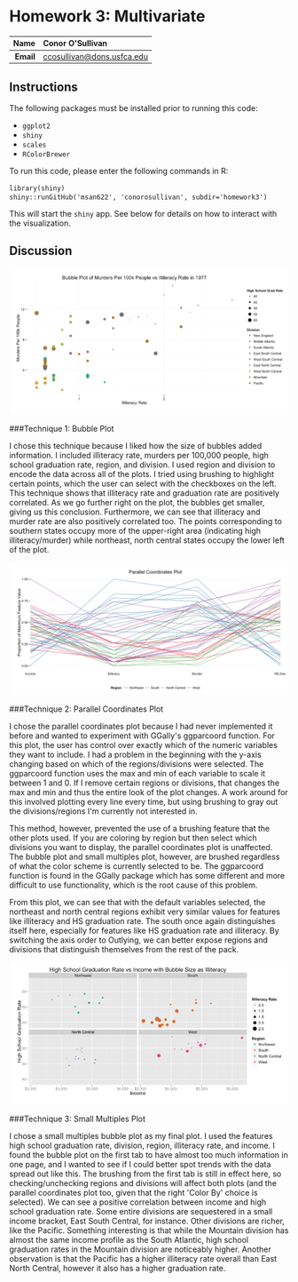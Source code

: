 Homework 3: Multivariate
==============================

| **Name**  | Conor O'Sullivan  |
|----------:|:-------------|
| **Email** | ccosullivan@dons.usfca.edu |

## Instructions ##

The following packages must be installed prior to running this code:

- `ggplot2`
- `shiny`
- `scales`
- `RColorBrewer`

To run this code, please enter the following commands in R:

```
library(shiny)
shiny::runGitHub('msan622', 'conorosullivan', subdir='homework3')
```

This will start the `shiny` app. See below for details on how to interact with the visualization.

## Discussion ##

![IMAGE](shinyapp1.png)

###Technique 1: Bubble Plot

I chose this technique because I liked how the size of bubbles added information. I included illiteracy rate, murders per 100,000 people, high school graduation rate, region, and division. I used region and division to encode the data across all of the plots. I tried using brushing to highlight certain points, which the user can select with the checkboxes on the left. This technique shows that illiteracy rate and graduation rate are positively correlated. As we go further right on the plot, the bubbles get smaller, giving us this conclusion. Furthermore, we can see that illiteracy and murder rate are also positively correlated too. The points corresponding to southern states occupy more of the upper-right area (indicating high illiteracy/murder) while northeast, north central states occupy the lower left of the plot.

![IMAGE](shinyapp2.png)

###Technique 2: Parallel Coordinates Plot

I chose the parallel coordinates plot because I had never implemented it before and wanted to experiment with GGally's ggparcoord function. For this plot, the user has control over exactly which of the numeric variables they want to include. I had a problem in the beginning with the y-axis changing based on which of the regions/divisions were selected. The ggparcoord function uses the max and min of each variable to scale it between 1 and 0. If I remove certain regions or divisions, that changes the max and min and thus the entire look of the plot changes. A work around for this involved plotting every line every time, but using brushing to gray out the divisions/regions I'm currently not interested in. 

This method, however, prevented the use of a brushing feature that the other plots used. If you are coloring by region but then select which divisions you want to display, the parallel coordinates plot is unaffected. The bubble plot and small multiples plot, however, are brushed regardless of what the color scheme is currently selected to be. The ggparcoord function is found in the GGally package which has some different and more difficult to use functionality, which is the root cause of this problem.

From this plot, we can see that with the default variables selected, the northeast and north central regions exhibit very similar values for features like illiteracy and HS graduation rate. The south once again distinguishes itself here, especially for features like HS graduation rate	and illiteracy. By switching the axis order to Outlying, we can better expose regions and divisions that distinguish themselves from the rest of the pack.

![IMAGE](shinyapp3.png)

###Technique 3: Small Multiples Plot

I chose a small multiples bubble plot as my final plot. I used the features high school graduation rate, division, region, illiteracy rate, and income. I found the bubble plot on the first tab to  have almost too much information in one page, and I wanted to see if I could better spot trends with the data spread out like this. The brushing from the first tab is still in effect here, so checking/unchecking regions and divisions will affect both plots (and the parallel coordinates plot too, given that the right 'Color By' choice is selected). We can see a positive correlation between income and high school graduation rate. Some entire divisions are sequestered in a small income bracket, East South Central, for instance. Other divisions are richer, like the Pacific. Something interesting is that while the Mountain division has almost the same income profile as the South Atlantic, high school graduation rates in the Mountain division are noticeably higher. Another observation is that the Pacific has a higher illiteracy rate overall than East North Central, however it also has a higher graduation rate. 






